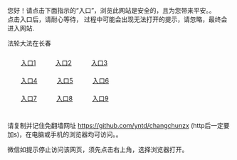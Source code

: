 您好！请点击下面指示的“入口”，浏览此网站是安全的，且为您带来平安。。 <br/>
点击入口后，请耐心等待， 过程中可能会出现无法打开的提示，请忽略，最终会进入网站. </br>

法轮大法在长春<br/>
<div style="padding:10px"><a style="margin:20px" target="_blank" href="https://dl4b03f87t47w.cloudfront.net/2Qpsp?txveupx" id="ccLink1" rel="nofollow">入口1</a> <a target="_blank" style="margin:20px" href="https://d2yyinog8kp6iy.cloudfront.net/2Qpsp?zlrjgtkn" id="ccLink2" rel="nofollow">入口2</a> <a style="margin:20px" target="_blank" href="https://d1k9cfojv6upj1.cloudfront.net/2Qpsp?zmxrz" id="ccLink3" rel="nofollow">入口3</a></div>

<div style="padding:10px" ><a style="margin:20px" target="_blank" href="https://dl4b03f87t47w.cloudfront.net/2Qpsp?txveupx" id="ccLink4" rel="nofollow">入口4</a> <a style="margin:20px" href="https://d2yyinog8kp6iy.cloudfront.net/2Qpsp?zlrjgtkn" target="_blank" id="ccLink5" rel="nofollow">入口5</a> <a style="margin:20px" href="https://d1k9cfojv6upj1.cloudfront.net/2Qpsp?zmxrz" target="_blank" id="ccLink6" rel="nofollow">入口6</a></div>

<div style="padding:10px"><a style="margin:20px" target="_blank" href="https://dl4b03f87t47w.cloudfront.net/2Qpsp?txveupx" id="ccLink7" rel="nofollow">入口7</a> <a style="margin:20px" href="https://d2yyinog8kp6iy.cloudfront.net/2Qpsp?zlrjgtkn" target="_blank" id="ccLink8" rel="nofollow">入口8</a> <a style="margin:20px" target="_blank" href="https://d1k9cfojv6upj1.cloudfront.net/2Qpsp?zmxrz" id="ccLink9" rel="nofollow">入口9</a></div>

<br/>



请复制并记住免翻墙网址 https://github.com/yntd/changchunzx (http后一定要加s)，在电脑或手机的浏览器均可访问。。<br/>

微信如提示停止访问该网页，须先点击右上角，选择浏览器打开。
